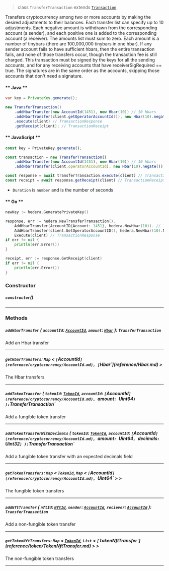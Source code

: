 > class `TransferTransaction` extends [`Transaction`](reference/core/Transaction.md)

Transfers cryptocurrency among two or more accounts by making the desired adjustments to their
balances. Each transfer list can specify up to 10 adjustments. Each negative amount is withdrawn
from the corresponding account (a sender), and each positive one is added to the corresponding
account (a receiver). The amounts list must sum to zero. Each amount is a number of tinybars
(there are 100,000,000 tinybars in one hbar).  If any sender account fails to have sufficient
hbars, then the entire transaction fails, and none of those transfers occur, though the
transaction fee is still charged. This transaction must be signed by the keys for all the sending
accounts, and for any receiving accounts that have receiverSigRequired == true. The signatures
are in the same order as the accounts, skipping those accounts that don't need a signature. 

<!-- tabs:start -->

#### ** Java **

```java
var key = PrivateKey.generate();

new TransferTransaction()
    .addHbarTransfer(new AccountId(1451), new Hbar(10)) // 10 hbars
    .addHbarTransfer(client.getOperatorAccountId()), new Hbar(10).negate()) // -10 hbars
    .execute(client) // TransactionResponse
    .getReceipt(client); // TransactionReceipt
```

#### ** JavaScript **

```javascript
const key = PrivateKey.generate();

const transaction = new TransferTransaction()
    .addHbarTransfer(new AccountId(1451), new Hbar(10)) // 10 hbars
    .addHbarTransfer(client.operatorAccountId), new Hbar(10).negate()); // -10 hbars

const response = await transferTransaction.execute(client) // TransactionResponse;
const receipt = await response.getReceipt(client) // TransactionReceipt;
```

- `Duration` is `number` and is the number of seconds

#### ** Go **

```go
newKey := hedera.GeneratePrivateKey()

response, err := hedera.NewTransferTransaction().
    AddHbarTransfer(AccountID{Account: 1451}, hedera.NewHbar(10)). // 10 Hbars
    AddHbarTransfer(client.GetOperatorAccountID(), hedera.NewHbar(10).Negate()). // -10 Hbars
    Execute(client) // TransactionResponse
if err != nil {
    println(err.Error())
}

receipt, err := response.GetReceipt(client)
if err != nil {
    println(err.Error())
}
```

<!-- tabs:end -->

### Constructor

##### `constructor`()

---

### Methods

##### `addHbarTransfer` ( `accountId`: [`AccountId`](reference/cryptocurrency/AccountId.md), `amount`: [`Hbar`](reference/Hbar.md) ): `TransferTransaction`

Add an Hbar transfer

---

##### `getHbarTransfers`: `Map` < `[`AccountId`](reference/cryptocurrency/AccountId.md), [`Hbar`](reference/Hbar.md) >

The Hbar transfers

---

##### `addTokenTransfer` ( `tokenId`: [`TokenId`](reference/token/TokenId.md), `accountId`: `[`AccountId`](reference/cryptocurrency/AccountId.md), `amount`: `Uint64` ) ): `TransferTransaction`

Add a fungible token transfer

---

##### `addTokenTransferWithDecimals` ( `tokenId`: [`TokenId`](reference/token/TokenId.md), `accountId`: `[`AccountId`](reference/cryptocurrency/AccountId.md), `amount`: `Uint64`, `decimals`: `Uint32` ) ): `TransferTransaction`

Add a fungible token transfer with an expected decimals field

---

##### `getTokenTransfers`: `Map` < [`TokenId`](reference/token/TokenId.md), `Map` < `[`AccountId`](reference/cryptocurrency/AccountId.md), `Uint64` > >

The fungible token transfers

---

##### `addNftTransfer` ( `nftId`: [`NftId`](reference/token/NftId.md), `sender`: [`AccountId`](reference/cryptocurrency/AccountId.md), `reciever`: [`AccountId`](reference/cryptocurrency/AccountId.md) ): `TransferTransaction`

Add a non-fungible token transfer

---

##### `getTokenNftTransfers`: `Map` < [`TokenId`](reference/token/TokenId.md), `List` < `[`TokenNftTransfer`](reference/token/TokenNftTransfer.md) > >

The non-fungible token transfers

---
